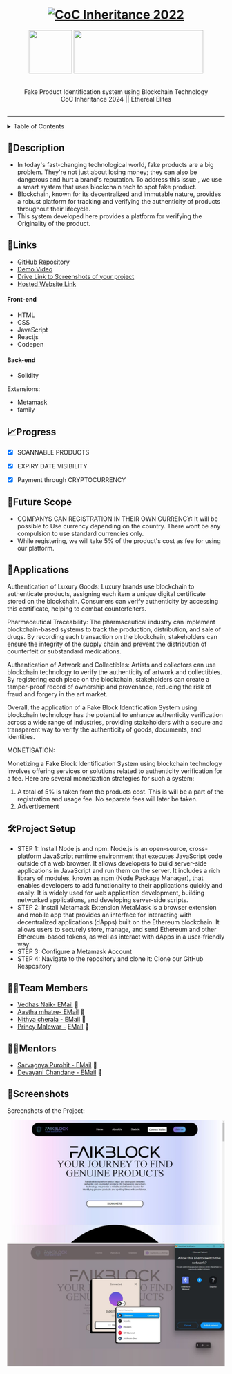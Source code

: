 <h1 align="center">
  <a href="https://github.com/CommunityOfCoders/Inheritance-2024">
    <img src="https://res.cloudinary.com/dow2w1ps0/image/upload/v1709299017/Inher_qnc7fa.png" alt="CoC Inheritance 2022" width="500" height="166">
    
  </a>
</h1>

<div align="center">
<img src= "https://res.cloudinary.com/dow2w1ps0/image/upload/v1709299946/logo-new_v7w63b.png" width="100" height="100">
<img src= "https://res.cloudinary.com/dow2w1ps0/image/upload/v1709299758/website-logo_nhhjgc.png"  width="300" height="100">

  
   <br/>Fake Product Identification system using Blockchain Technology<br>
  CoC Inheritance 2024 || Ethereal Elites<br> <br>
</div>
<hr>

<details>
<summary>Table of Contents</summary>

- [Description](#description)
- [Links](#links)
- [Tech Stack](#tech-stack)
- [Progress](#progress)
- [Future Scope](#future-scope)
- [Applications](#applications)
- [Project Setup](#project-setup)
- [Usage](#usage)
- [Team Members](#team-members)
- [Mentors](#mentors)
- [Screenshots](#screenshots)

</details>

## 📝Description

- In today's fast-changing technological world, fake products are a big problem. They're not just about losing money; they can also be dangerous and hurt a brand's reputation. To address  this issue , we use a smart system that uses blockchain tech to spot fake product.
- Blockchain, known for its decentralized and immutable nature, provides a robust platform for tracking and verifying the authenticity of products throughout their lifecycle.
- This system developed here provides a platform for verifying the Originality of the product.




## 🔗Links

- [GitHub Repository](https://github.com/NaikVedhas/Fake-Product-Identification-System)
- [Demo Video](https://bit.ly/3HVumiF)
- [Drive Link to Screenshots of your project](https://drive.google.com/drive/folders/1955mXzzcIVcYfn1tcpJ8Nlackz-ZUSTg?usp=drive_link)
- [Hosted Website Link]()


#### Front-end
- HTML
- CSS
- JavaScript
- Reactjs
- Codepen

#### Back-end
- Solidity

Extensions:
- Metamask
- family



## 📈Progress


- [x] SCANNABLE PRODUCTS 
- [x] EXPIRY DATE VISIBILITY
- [x] Payment through CRYPTOCURRENCY
      


## 🔮Future Scope


-  COMPANYS CAN REGISTRATION IN THEIR OWN CURRENCY: It will be possible to Use currency depending on the country. There wont be any compulsion to use standard currencies only.
-  While registering, we will take 5% of the product's cost as fee for using our platform. 

## 💸Applications

Authentication of Luxury Goods: 
Luxury brands use blockchain to authenticate products, assigning each item a unique digital certificate stored on the blockchain. Consumers can verify authenticity by accessing this certificate, helping to combat counterfeiters.

Pharmaceutical Traceability: The pharmaceutical industry can implement blockchain-based systems to track the production, distribution, and sale of drugs. By recording each transaction on the blockchain, stakeholders can ensure the integrity of the supply chain and prevent the distribution of counterfeit or substandard medications.

Authentication of Artwork and Collectibles: Artists and collectors can use blockchain technology to verify the authenticity of artwork and collectibles. By registering each piece on the blockchain, stakeholders can create a tamper-proof record of ownership and provenance, reducing the risk of fraud and forgery in the art market.

Overall, the application of a Fake Block Identification System using blockchain technology has the potential to enhance authenticity verification across a wide range of industries, providing stakeholders with a secure and transparent way to verify the authenticity of goods, documents, and identities.

MONETISATION: 

Monetizing a Fake Block Identification System using blockchain technology involves offering services or solutions related to authenticity verification for a fee. Here are several monetization strategies for such a system:

1. A total of 5% is taken from the products cost. This is will be a part of the registration and usage fee. No separate fees will later be taken.
2. Advertisement

## 🛠Project Setup

- STEP 1: Install Node.js and npm: Node.js is an open-source, cross-platform JavaScript runtime environment that executes JavaScript code outside of a web browser. It allows developers to build server-side applications in JavaScript and run them on the server. It includes a rich library of modules, known as npm (Node Package Manager), that enables developers to add functionality to their applications quickly and easily. It is widely used for web application development, building networked applications, and developing server-side scripts.
- STEP 2: Install Metamask Extension MetaMask is a browser extension and mobile app that provides an interface for interacting with decentralized applications (dApps) built on the Ethereum blockchain. It allows users to securely store, manage, and send Ethereum and other Ethereum-based tokens, as well as interact with dApps in a user-friendly way.
- STEP 3: Configure a Metamask Account
- STEP 4: Navigate to the repository and clone it: Clone our GitHub Respository


## 👨‍💻Team Members

- [Vedhas Naik- ](https://github.com/NaikVedhas) [EMail](vedhasnaik121@gmail.com) :e-mail:
- [Aastha mhatre- ](https://github.com/Aastha2675) [EMail](avmhatre_b22@el.vjti.ac.in) :e-mail:
- [Nithya cherala - ](https://github.com/Nemo-0904) [EMail](nmcherala_b22@el.vjti.ac.in) :e-mail:
- [Princy Malewar -](https://github.com/Princy18Human) [EMail](malewarpriyancy@gmail.com) :e-mail: 

## 👨‍🏫Mentors

- [Sarvagnya Purohit - ](https://github.com/saRvaGnyA) [EMail](sarvagnyapurohit@gmail.com) :e-mail: 
- [Devayani Chandane - ](https://github.com/devayani03) [EMail](sarvagnyapurohit@gmail.com) :e-mail: 

## 📱Screenshots
Screenshots of the Project: 

![Screenshot alt text](https://github.com/Nemo-0904/inheritance/blob/main/main.jpg "Here is a screenshot")
![Screenshot alt text](https://github.com/Nemo-0904/inheritance/blob/main/backend.jpg "Here is a screenshot")

